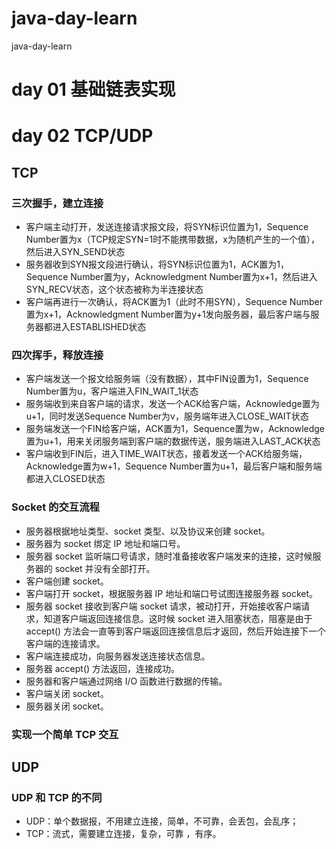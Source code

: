 # java-day-learn
java-day-learn

# day 01 基础链表实现
# day 02 TCP/UDP
## TCP
### 三次握手，建立连接

 + 客户端主动打开，发送连接请求报文段，将SYN标识位置为1，Sequence Number置为x（TCP规定SYN=1时不能携带数据，x为随机产生的一个值），然后进入SYN_SEND状态
 + 服务器收到SYN报文段进行确认，将SYN标识位置为1，ACK置为1，Sequence Number置为y，Acknowledgment Number置为x+1，然后进入SYN_RECV状态，这个状态被称为半连接状态
 + 客户端再进行一次确认，将ACK置为1（此时不用SYN），Sequence Number置为x+1，Acknowledgment Number置为y+1发向服务器，最后客户端与服务器都进入ESTABLISHED状态

### 四次挥手，释放连接

+ 客户端发送一个报文给服务端（没有数据），其中FIN设置为1，Sequence Number置为u，客户端进入FIN_WAIT_1状态
+ 服务端收到来自客户端的请求，发送一个ACK给客户端，Acknowledge置为u+1，同时发送Sequence Number为v，服务端年进入CLOSE_WAIT状态
+ 服务端发送一个FIN给客户端，ACK置为1，Sequence置为w，Acknowledge置为u+1，用来关闭服务端到客户端的数据传送，服务端进入LAST_ACK状态
+ 客户端收到FIN后，进入TIME_WAIT状态，接着发送一个ACK给服务端，Acknowledge置为w+1，Sequence Number置为u+1，最后客户端和服务端都进入CLOSED状态

### Socket 的交互流程

+ 服务器根据地址类型、socket 类型、以及协议来创建 socket。
+ 服务器为 socket 绑定 IP 地址和端口号。
+ 服务器 socket 监听端口号请求，随时准备接收客户端发来的连接，这时候服务器的 socket 并没有全部打开。
+ 客户端创建 socket。
+ 客户端打开 socket，根据服务器 IP 地址和端口号试图连接服务器 socket。
+ 服务器 socket 接收到客户端 socket 请求，被动打开，开始接收客户端请求，知道客户端返回连接信息。这时候 socket 进入阻塞状态，阻塞是由于 accept() 方法会一直等到客户端返回连接信息后才返回，然后开始连接下一个客户端的连接请求。
+ 客户端连接成功，向服务器发送连接状态信息。
+ 服务器 accept() 方法返回，连接成功。
+ 服务器和客户端通过网络 I/O 函数进行数据的传输。
+ 客户端关闭 socket。
+ 服务器关闭 socket。

### 实现一个简单 TCP 交互

## UDP
### UDP 和 TCP 的不同
+ UDP：单个数据报，不用建立连接，简单，不可靠，会丢包，会乱序；
+ TCP：流式，需要建立连接，复杂，可靠 ，有序。
